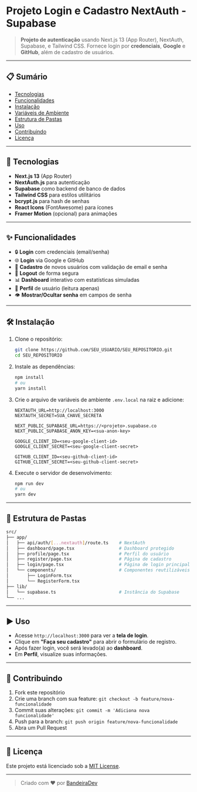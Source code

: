 # Projeto Login e Cadastro NextAuth - Supabase

> **Projeto de autenticação** usando Next.js 13 (App Router), NextAuth, Supabase, e Tailwind CSS. Fornece login por **credenciais**, **Google** e **GitHub**, além de cadastro de usuários.

---

## 📋 Sumário

- [Tecnologias](#-tecnologias)
- [Funcionalidades](#-funcionalidades)
- [Instalação](#-instalação)
- [Variáveis de Ambiente](#-variáveis-de-ambiente)
- [Estrutura de Pastas](#-estrutura-de-pastas)
- [Uso](#-uso)
- [Contribuindo](#-contribuindo)
- [Licença](#-licença)

---

## 🚀 Tecnologias

- **Next.js 13** (App Router)
- **NextAuth.js** para autenticação
- **Supabase** como backend de banco de dados
- **Tailwind CSS** para estilos utilitários
- **bcrypt.js** para hash de senhas
- **React Icons** (FontAwesome) para ícones
- **Framer Motion** (opcional) para animações

---

## ✨ Funcionalidades

- 🔒 **Login** com credenciais (email/senha)
- 🌐 **Login** via Google e GitHub
- 📝 **Cadastro** de novos usuários com validação de email e senha
- 🚪 **Logout** de forma segura
- 📊 **Dashboard** interativo com estatísticas simuladas
- 👤 **Perfil** de usuário (leitura apenas)
- 👁️ **Mostrar/Ocultar senha** em campos de senha

---

## 🛠️ Instalação

1. Clone o repositório:
   ```bash
   git clone https://github.com/SEU_USUARIO/SEU_REPOSITORIO.git
   cd SEU_REPOSITORIO
   ```

2. Instale as dependências:
   ```bash
   npm install
   # ou
   yarn install
   ```

3. Crie o arquivo de variáveis de ambiente `.env.local` na raiz e adicione:
   ```env
   NEXTAUTH_URL=http://localhost:3000
   NEXTAUTH_SECRET=SUA_CHAVE_SECRETA

   NEXT_PUBLIC_SUPABASE_URL=https://<projeto>.supabase.co
   NEXT_PUBLIC_SUPABASE_ANON_KEY=<sua-anon-key>

   GOOGLE_CLIENT_ID=<seu-google-client-id>
   GOOGLE_CLIENT_SECRET=<seu-google-client-secret>

   GITHUB_CLIENT_ID=<seu-github-client-id>
   GITHUB_CLIENT_SECRET=<seu-github-client-secret>
   ```

4. Execute o servidor de desenvolvimento:
   ```bash
   npm run dev
   # ou
   yarn dev
   ```

---

## 📂 Estrutura de Pastas

```bash
src/
├── app/
│   ├── api/auth/[...nextauth]/route.ts    # NextAuth
│   ├── dashboard/page.tsx                 # Dashboard protegido
│   ├── profile/page.tsx                   # Perfil do usuário
│   ├── register/page.tsx                  # Página de cadastro
│   ├── login/page.tsx                     # Página de login principal
│   └── components/                        # Componentes reutilizáveis
│       ├── LoginForm.tsx
│       └── RegisterForm.tsx
├── lib/
│   └── supabase.ts                        # Instância do Supabase
└── ...
```

---

## ▶️ Uso

- Acesse `http://localhost:3000` para ver a **tela de login**.
- Clique em **"Faça seu cadastro"** para abrir o formulário de registro.
- Após fazer login, você será levado(a) ao **dashboard**.
- Em **Perfil**, visualize suas informações.

---

## 🤝 Contribuindo

1. Fork este repositório
2. Crie uma branch com sua feature: `git checkout -b feature/nova-funcionalidade`
3. Commit suas alterações: `git commit -m 'Adiciona nova funcionalidade'`
4. Push para a branch: `git push origin feature/nova-funcionalidade`
5. Abra um Pull Request

---

## 📄 Licença

Este projeto está licenciado sob a [MIT License](LICENSE).

---

> Criado com ❤️ por [BandeiraDev](https://github.com/andre-0303)

